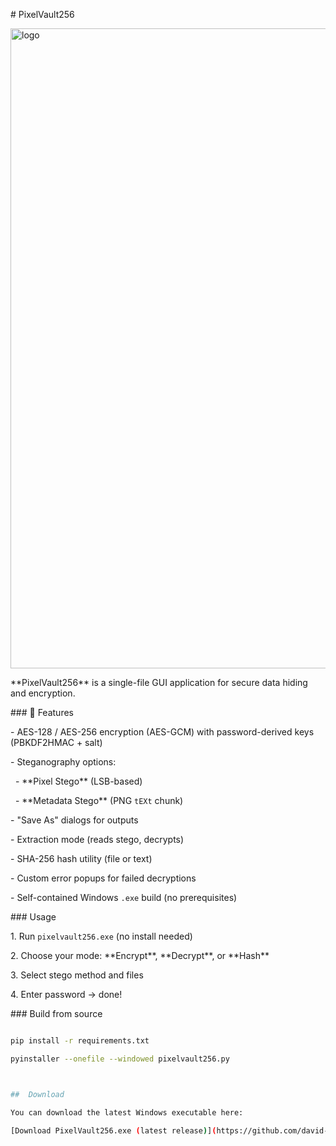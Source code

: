 \# PixelVault256

<img width="1024" height="1024" alt="logo" src="https://github.com/user-attachments/assets/9e6eb9b9-2062-487d-ab66-3ad72f19a73e" />


\*\*PixelVault256\*\* is a single-file GUI application for secure data hiding and encryption.



\### 🔐 Features

\- AES-128 / AES-256 encryption (AES-GCM) with password-derived keys (PBKDF2HMAC + salt)

\- Steganography options:

&nbsp; - \*\*Pixel Stego\*\* (LSB-based)

&nbsp; - \*\*Metadata Stego\*\* (PNG `tEXt` chunk)

\- "Save As" dialogs for outputs

\- Extraction mode (reads stego, decrypts)

\- SHA-256 hash utility (file or text)

\- Custom error popups for failed decryptions

\- Self-contained Windows `.exe` build (no prerequisites)



\### Usage

1\. Run `pixelvault256.exe` (no install needed)

2\. Choose your mode: \*\*Encrypt\*\*, \*\*Decrypt\*\*, or \*\*Hash\*\*

3\. Select stego method and files

4\. Enter password → done!



\### Build from source

```bash

pip install -r requirements.txt

pyinstaller --onefile --windowed pixelvault256.py



##  Download 

You can download the latest Windows executable here:

[Download PixelVault256.exe (latest release)](https://github.com/david-marin-0xff/PixelVault256/releases/latest/download/pixelvault256.exe)
